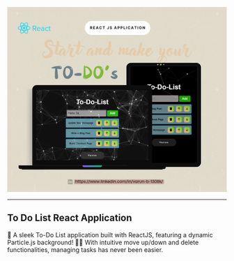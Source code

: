 ![ToDoList Display](public/preview.png)
<hr>
 <h2> To Do List React Application</h2>
<p>🚀 A sleek To-Do List application built with ReactJS, featuring a dynamic Particle.js background! 🌟📝 With intuitive move up/down and delete functionalities, managing tasks has never been easier.</p>
